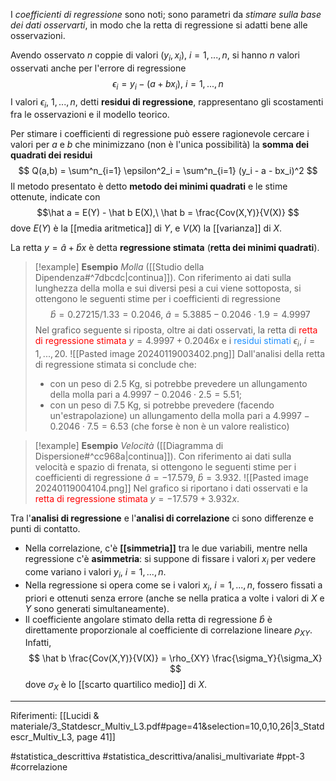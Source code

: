 I *coefficienti di regressione* sono noti; sono parametri da *stimare sulla base dei dati osservarti*, in modo che la retta di regressione si adatti bene alle osservazioni.

Avendo osservato $n$ coppie di valori $(y_i, x_i),\ i=1,...,n$, si hanno $n$ valori osservati anche per l'errore di regressione $$ \epsilon_i = y_i - (a + bx_i),\ i = 1,...,n $$ I valori $\epsilon_i,\ 1,...,n$, detti **residui di regressione**, rappresentano gli scostamenti fra le osservazioni e il modello teorico.

Per stimare i coefficienti di regressione può essere ragionevole cercare i valori per $a$ e $b$ che minimizzano (non è l'unica possibilità) la **somma dei quadrati dei residui** $$ Q(a,b) = \sum^n_{i=1} \epsilon^2_i = \sum^n_{i=1} (y_i - a - bx_i)^2 $$ Il metodo presentato è detto **metodo dei minimi quadrati** e le stime ottenute, indicate con $$\hat a = E(Y) - \hat b E(X),\ \hat b = \frac{Cov(X,Y)}{V(X)} $$
dove $E(Y)$ è la [[media aritmetica]] di $Y$, e $V(X)$ la [[varianza]] di $X$.

La retta $y = \hat a + \hat bx$ è detta **regressione stimata** (**retta dei minimi quadrati**).

>[!example] **Esempio**
>*Molla* ([[Studio della Dipendenza#^7dbcdc|continua]]). Con riferimento ai dati sulla lunghezza della molla e sui diversi pesi a cui viene sottoposta, si ottengono le seguenti stime per i coefficienti di regressione $$ \hat b = 0.27215/1.33 = 0.2046,\ \hat a = 5.3885 - 0.2046 \cdot 1.9 = 4.9997 $$ Nel grafico seguente si riposta, oltre ai dati osservati, la retta di <span style="color: red">retta di regressione stimata</span> $y=4.9997 + 0.2046x$ e i <span style="color: dodgerblue"> residui stimati </span> $\epsilon_i,\ i=1,...,20$.
>![[Pasted image 20240119003402.png]]
>Dall'analisi della retta di regressione stimata si conclude che:
>* con un peso di 2.5 Kg, si potrebbe prevedere un allungamento della molla pari a $4.9997 - 0.2046 \cdot 2.5 = 5.51$;
>* con un peso di 7.5 Kg, si potrebbe prevedere (facendo un'estrapolazione) un allungamento della molla pari a $4.9997 - 0.2046 \cdot 7.5 = 6.53$ (che forse è non è un valore realistico)

>[!example] **Esempio**
>*Velocità* ([[Diagramma di Dispersione#^cc968a|continua]]). Con riferimento ai dati sulla velocità e spazio di frenata, si ottengono le seguenti stime per i coefficienti di regressione $\hat a = -17.579,\ \hat b = 3.932.$
>![[Pasted image 20240119004104.png]]
>Nel grafico si riportano i dati osservati e la <span  style="color:red">retta di regressione stimata</span> $y = −17.579 + 3.932 x$. 

Tra l'**analisi di regressione** e l'**analisi di correlazione** ci sono differenze e punti di contatto.
* Nella correlazione, c'è **[[simmetria]]** tra le due variabili, mentre nella regressione c'è **asimmetria**: si suppone di fissare i valori $x_i$ per vedere come variano i valori $y_i,\ i = 1,...,n$.
* Nella regressione si opera come se i valori $x_i,\ i=1,...,n$, fossero fissati a priori e ottenuti senza errore (anche se nella pratica a volte i valori di $X$ e $Y$ sono generati simultaneamente).
* Il coefficiente angolare stimato della retta di regressione $\hat b$ è direttamente proporzionale al coefficiente di correlazione lineare $\rho_{XY}$. Infatti, $$ \hat b \frac{Cov(X,Y)}{V(X)} = \rho_{XY} \frac{\sigma_Y}{\sigma_X} $$ dove $\sigma_X$ è lo [[scarto quartilico medio]] di $X$.

***
Riferimenti:
[[Lucidi & materiale/3_Statdescr_Multiv_L3.pdf#page=41&selection=10,0,10,26|3_Statdescr_Multiv_L3, page 41]]

#statistica_descrittiva 
#statistica_descrittiva/analisi_multivariate 
#ppt-3 
#correlazione 